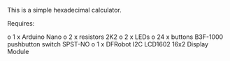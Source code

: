 This is a simple hexadecimal calculator.

Requires:

o 1 x Arduino Nano
o 2 x resistors 2K2
o 2 x LEDs
o 24 x buttons B3F-1000 pushbutton switch SPST-NO
o 1 x DFRobot I2C LCD1602 16x2 Display Module
